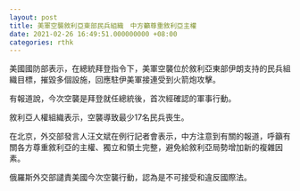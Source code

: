 ```yaml
---
layout: post
title: 美軍空襲敘利亞東部民兵組織　中方籲尊重敘利亞主權
date: 2021-02-26 16:49:51.000000000 +08:00
categories: rthk
---
```


美國國防部表示，在總統拜登指令下，美軍空襲位於敘利亞東部伊朗支持的民兵組織目標，摧毀多個設施，回應駐伊美軍接連受到火箭炮攻擊。

有報道說，今次空襲是拜登就任總統後，首次經確認的軍事行動。

敘利亞人權組織表示，空襲導致最少17名民兵喪生。

在北京，外交部發言人汪文斌在例行記者會表示，中方注意到有關的報道，呼籲有關各方尊重敘利亞的主權、獨立和領土完整，避免給敘利亞局勢增加新的複雜因素。

俄羅斯外交部譴責美國今次空襲行動，認為是不可接受和違反國際法。
